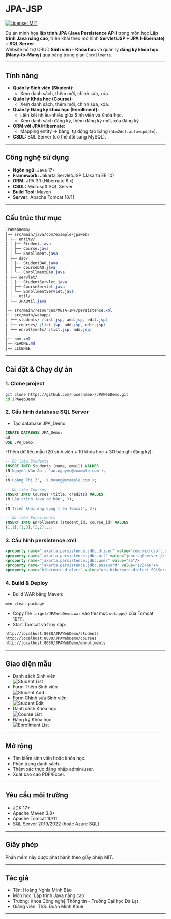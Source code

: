 # JPA-JSP

[![License: MIT](https://img.shields.io/badge/License-MIT-yellow.svg)](LICENSE)

Dự án minh họa **lập trình JPA (Java Persistence API)** trong môn học **Lập trình Java nâng cao**, triển khai theo mô hình **Servlet/JSP + JPA (Hibernate) + SQL Server**.  
Website hỗ trợ CRUD **Sinh viên – Khóa học** và quản lý **đăng ký khóa học (Many-to-Many)** qua bảng trung gian `Enrollments`.

---

## Tính năng

- **Quản lý Sinh viên (Student):**
  - Xem danh sách, thêm mới, chỉnh sửa, xóa.
- **Quản lý Khóa học (Course):**
  - Xem danh sách, thêm mới, chỉnh sửa, xóa.
- **Quản lý Đăng ký khóa học (Enrollment):**
  - Liên kết nhiều-nhiều giữa Sinh viên và Khóa học.
  - Xem danh sách đăng ký, thêm đăng ký mới, xóa đăng ký.
- **ORM với JPA/Hibernate:**
  - Mapping entity → bảng, tự động tạo bảng (`hbm2ddl.auto=update`).
- **CSDL:** SQL Server (có thể đổi sang MySQL).

---

## Công nghệ sử dụng

- **Ngôn ngữ:** Java 17+
- **Framework:** Jakarta Servlet/JSP (Jakarta EE 10)
- **ORM:** JPA 3.1 (Hibernate 6.x)
- **CSDL:** Microsoft SQL Server
- **Build Tool:** Maven
- **Server:** Apache Tomcat 10/11

---

## Cấu trúc thư mục

```css
JPAWebDemo/
│── src/main/java/com/example/jpaweb/
│ ├── entity/
│ │ ├── Student.java
│ │ ├── Course.java
│ │ └── Enrollment.java
│ ├── dao/
│ │ ├── StudentDAO.java
│ │ ├── CourseDAO.java
│ │ └── EnrollmentDAO.java
│ ├── servlet/
│ │ ├── StudentServlet.java
│ │ ├── CourseServlet.java
│ │ └── EnrollmentServlet.java
│ └── util/
│ └── JPAUtil.java
│
│── src/main/resources/META-INF/persistence.xml
│── src/main/webapp/
│ ├── students/ (list.jsp, add.jsp, edit.jsp)
│ ├── courses/ (list.jsp, add.jsp, edit.jsp)
│ └── enrollments/ (list.jsp, add.jsp)
│
│── pom.xml
│── README.md
│── LICENSE
```

---

## Cài đặt & Chạy dự án

### 1. Clone project

```bash
git clone https://github.com/<username>/JPAWebDemo.git
cd JPAWebDemo
```

### 2. Cấu hình database SQL Server
- Tạo database JPA_Demo:

```sql
CREATE DATABASE JPA_Demo;
GO
USE JPA_Demo;
```

-Thêm dữ liệu mẫu (20 sinh viên + 10 khóa học + 30 bản ghi đăng ký):

```sql
-- Dữ liệu Students
INSERT INTO Students (name, email) VALUES
(N'Nguyễn Văn An', 'an.nguyen@example.com'),
...
(N'Hoàng Thị Z', 'z.hoang@example.com');

-- Dữ liệu Courses
INSERT INTO Courses (title, credits) VALUES
(N'Lập trình Java cơ bản', 3),
...
(N'Triển khai ứng dụng trên Tomcat', 2);

-- Dữ liệu Enrollments
INSERT INTO Enrollments (student_id, course_id) VALUES
(1,1),(1,3),(2,2),...
```

### 3. Cấu hình persistence.xml
```xml
<property name="jakarta.persistence.jdbc.driver" value="com.microsoft.sqlserver.jdbc.SQLServerDriver"/>
<property name="jakarta.persistence.jdbc.url" value="jdbc:sqlserver://localhost:1433;databaseName=JPA_Demo;encrypt=false"/>
<property name="jakarta.persistence.jdbc.user" value="sa"/>
<property name="jakarta.persistence.jdbc.password" value="123456"/>
<property name="hibernate.dialect" value="org.hibernate.dialect.SQLServerDialect"/>
```

### 4. Build & Deploy
- Build WAR bằng Maven:

```bash
mvn clean package
```
- Copy file `target/JPAWebDemo.war` vào thư mục `webapps/` của Tomcat 10/11.
- Start Tomcat và truy cập:

```bash
http://localhost:8080/JPAWebDemo/students
http://localhost:8080/JPAWebDemo/courses
http://localhost:8080/JPAWebDemo/enrollments
```

---

## Giao diện mẫu
- Danh sách Sinh viên<br>
![Student List](screenshots/student-list.png)
- Form Thêm Sinh viên<br>
![Student Add](screenshots/student-add.png)
- Form Chỉnh sửa Sinh viên<br>
![Student Edit](screenshots/student-edit.png)
- Danh sách Khóa học<br>
![Course List](screenshots/course-list.png)
- Đăng ký Khóa học<br>
![Enrollment List](screenshots/enrollment-list.png)

---

## Mở rộng
- Tìm kiếm sinh viên hoặc khóa học.
- Phân trang danh sách.
- Thêm xác thực đăng nhập admin/user.
- Xuất báo cáo PDF/Excel.

---

## Yêu cầu môi trường
- JDK 17+
- Apache Maven 3.8+
- Apache Tomcat 10/11
- SQL Server 2019/2022 (hoặc Azure SQL)

--- 

## Giấy phép
Phần mềm này được phát hành theo giấy phép MIT.

---

## Tác giả
- Tên: Hoàng Nghĩa Minh Bảo
- Môn học: Lập trình Java nâng cao
- Trường: Khoa Công nghệ Thông tin - Trường Đại học Đà Lạt
- Giảng viên: ThS. Đoàn Minh Khuê

---
